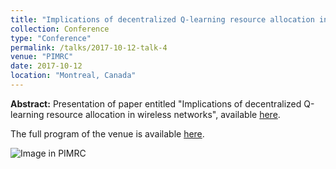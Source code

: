 ```yaml
---
title: "Implications of decentralized Q-learning resource allocation in wireless networks"
collection: Conference
type: "Conference"
permalink: /talks/2017-10-12-talk-4
venue: "PIMRC"
date: 2017-10-12
location: "Montreal, Canada"
---
```


**Abstract:** 
Presentation of paper entitled "Implications of decentralized Q-learning resource allocation in wireless networks", available [here](https://ieeexplore.ieee.org/document/8292321).

The full program of the venue is available [here](http://pimrc2017.ieee-pimrc.org/program/program-overview/).

![Image in PIMRC](https://fwilhelmi.github.io/images/fwilhelmi_pimrc.JPG)